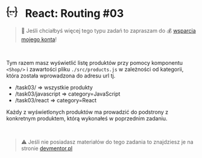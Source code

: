 # [![](../assets/img/logo-readme2.jpg)](https://devmentor.pl) &nbsp; React: Routing #03

> :loudspeaker: Jeśli chciałbyś więcej tego typu zadań to zapraszam do :moneybag: [wsparcia mojego konta](https://github.com/sponsors/devmentor-pl)!

&nbsp;

Tym razem masz wyświetlić listę produktów przy pomocy komponentu `<Shop/>` i zawartości pliku `./src/products.js` w zależności od kategorii, która została wprowadzona do adresu url tj.

- /task03/ => wszystkie produkty
- /task03/javascript => category=JavaScript
- /task03/react => category=React

Każdy z wyświetlonych produktów ma prowadzić do podstrony z konkretnym produktem, którą wykonałeś w poprzednim zadaniu.

&nbsp;

> :warning: Jeśli nie posiadasz materiałów do tego zadania to znajdziesz je na stronie [devmentor.pl](https://devmentor.pl)


